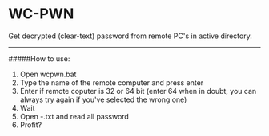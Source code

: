 # WC-PWN
Get decrypted (clear-text) password from remote PC's in active directory.

---
#####How to use:
1. Open wcpwn.bat
2. Type the name of the remote computer and press enter
3. Enter if remote coputer is 32 or 64 bit (enter 64 when in doubt, you can always try again if you've selected the wrong one)
3. Wait
4. Open <REMOTE-PC-NAME>-<RANDOM>.txt and read all password
5. Profit?
